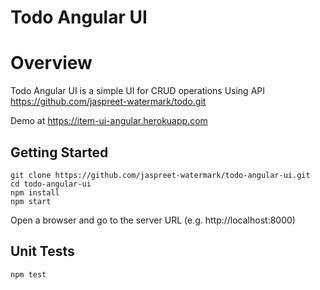 # Todo Angular UI

# Overview
 Todo Angular UI is a simple UI for CRUD operations Using API https://github.com/jaspreet-watermark/todo.git
 
 Demo at https://item-ui-angular.herokuapp.com   
## Getting Started
````
git clone https://github.com/jaspreet-watermark/todo-angular-ui.git
cd todo-angular-ui
npm install
npm start
````
Open a browser and go to the server URL (e.g. http://localhost:8000)

## Unit Tests
````
npm test
````
